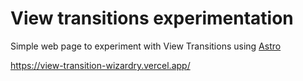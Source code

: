 # View transitions experimentation

Simple web page to experiment with View Transitions using [Astro](https://astro.build/)

https://view-transition-wizardry.vercel.app/

